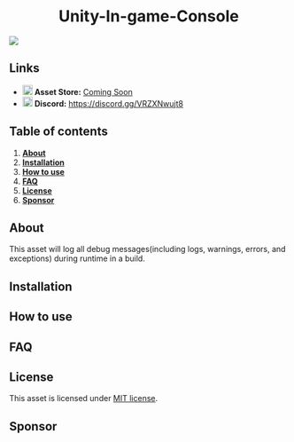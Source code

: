 <h1 align="center">Unity-In-game-Console</h1>

<img src="https://drive.google.com/file/d/1KwQRMqcYejMnAq87MeAFxi6nG2xeBAxV/view?usp=sharing">

## Links
- <img src="https://cdn-icons-png.flaticon.com/512/5969/5969346.png" width="18px"> **Asset Store:** [Coming Soon](https://github.com/barryyip0625/Unity-In-game-Console)
- <a href="https://discord.gg/VRZXNwujt8"><img src="https://static-00.iconduck.com/assets.00/discord-icon-2048x2048-o5mluhz2.png" width="18px"></a> **Discord:** https://discord.gg/VRZXNwujt8

## Table of contents

1. **[About](#about)**
2. **[Installation](#installation)**
3. **[How to use](#how-to-use)**
4. **[FAQ](#faq)**
5. **[License](#license)**
6. **[Sponsor](#sponsor)**

## About

This asset will log all debug messages(including logs, warnings, errors, and exceptions) during runtime in a build. 

## Installation

## How to use

## FAQ

## License

This asset is licensed under [MIT license](https://github.com/barryyip0625/Unity-In-game-Console/blob/main/LICENSE.md).

## Sponsor
